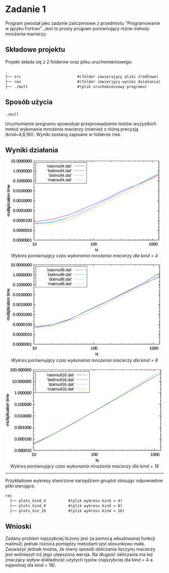 # Zadanie 1

Program pwostał jako zadanie zaliczeniowe z przedmiotu "Programowanie w języku Fortran". Jest to prosty program porównujący różne metody mnożenia macierzy.

## Składowe projektu

Projekt składa się z 2 folderów oraz pliku uruchomieniowego.
```
.
├── src                         #(folder zawierający pliki źródłowe)
├── res                         #(folder zawierjący wyniki działania)
├── ./mull                      #(plik uruchomieniowy programu)
```

## Sposób użycia
```
./mull
```

Uruchomienie programu spowoduje przeprowadzenie testów wszystkich metod wykonania mnożenia macierzy (również z różną precyzją (kind=4,8,16)). Wyniki zostaną zapisane w folderze /res.

## Wyniki działania
<center>

![alt text](https://github.com/Marwin34/Fortran_homework/blob/master/res/wykres4.png "Wykres dla kind = 4")
_Wykres porównujący czas wykonania mnożenia macierzy dla kind = 4_

![alt text](https://github.com/Marwin34/Fortran_homework/blob/master/res/wykres8.png "Wykres dla kind = 8")
_Wykres porównujący czas wykonania mnożenia macierzy dla kind = 8_

![alt text](https://github.com/Marwin34/Fortran_homework/blob/master/res/wykres16.png "Wykres dla kind = 16")
_Wykres porównujący czas wykonania mnożenia macierzy dla kind = 16_
</center>

___

Przykładowe wykresy stworzone narzędziem gnuplot stosując odpowiednie pliki sterujące.

```
res
  ├── plots_kind_4          #(plik wykresu kind = 4)
  ├── plots_kind_8          #(plik wykresu kind = 8)
  ├── plots_kin_16          #(plik wykresu kind = 16)
```

## Wnioski
Zadany problem najszybciej liczony jest za pomocą wbudowanej funkcji matmull, jednak róznica pomiędzy metodami jest stosunkowo mała. Zauważyć jednak można, że niwny sposób obliczania iloczynu macierzy jest wolniejszt niż jego ulepszona wersja. Na długość obliczania ma też znaczący wpływ dokładność użytych typów (najszybciej dla kind = 4 a najwolniej dla kind = 16).
